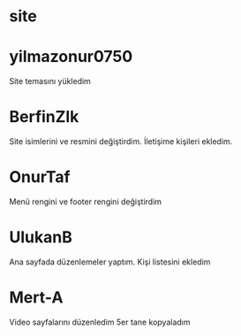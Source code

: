 # site
# yilmazonur0750
Site temasını yükledim
# BerfinZlk
Site isimlerini ve resmini değiştirdim. İletişime kişileri ekledim.
# OnurTaf
Menü rengini ve footer rengini değiştirdim
# UlukanB
Ana sayfada düzenlemeler yaptım. Kişi listesini ekledim
# Mert-A
Video sayfalarını düzenledim 5er tane kopyaladım
